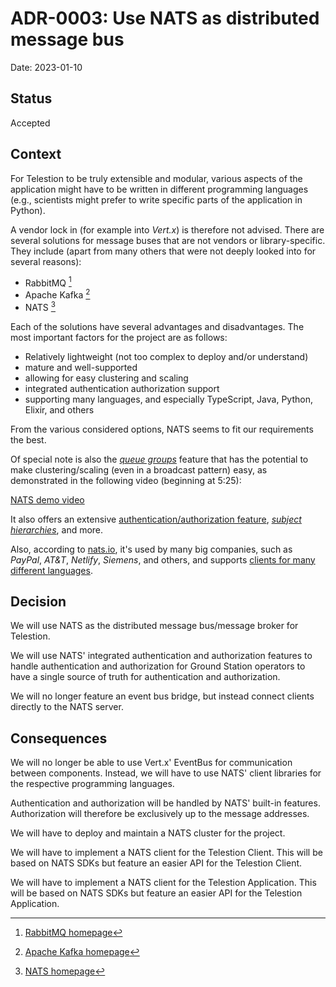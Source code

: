 # ADR-0003: Use NATS as distributed message bus

Date: 2023-01-10

## Status

Accepted

## Context
<!-- The issue that motivates this decision and any context that influences or constrains the decision. -->

For Telestion to be truly extensible and modular, various aspects of the application might have to be written in different programming languages (e.g., scientists might prefer to write specific parts of the application in Python).

A vendor lock in (for example into *Vert.x*) is therefore not advised. There are several solutions for message buses that are not vendors or library-specific. They include (apart from many others that were not deeply looked into for several reasons):

- RabbitMQ [^RabbitMQ]
- Apache Kafka [^Kafka]
- NATS [^NATS]

[^RabbitMQ]: [RabbitMQ homepage](https://www.rabbitmq.com/)
[^Kafka]: [Apache Kafka homepage](https://kafka.apache.org/)
[^NATS]: [NATS homepage](https://nats.io/)

Each of the solutions have several advantages and disadvantages. The most important factors for the project are as follows:

- Relatively lightweight (not too complex to deploy and/or understand)
- mature and well-supported
- allowing for easy clustering and scaling
- integrated authentication authorization support
- supporting many languages, and especially TypeScript, Java, Python, Elixir, and others

From the various considered options, NATS seems to fit our requirements the best.

Of special note is also the [*queue groups*](https://docs.nats.io/nats-concepts/core-nats/queue) feature that has the potential to make clustering/scaling (even in a broadcast pattern) easy, as demonstrated in the following video (beginning at 5:25):

[NATS demo video](https://youtu.be/hjXIUPZ7ArM?t=325)

It also offers an extensive [authentication/authorization feature](https://docs.nats.io/running-a-nats-service/configuration/securing_nats/auth_intro), [*subject hierarchies*](https://docs.nats.io/nats-concepts/subjects), and more.

Also, according to [nats.io](https://nats.io/), it's used by many big companies, such as *PayPal*, *AT&T*, *Netlify*, *Siemens*, and others, and supports [clients for many different languages](https://nats.io/download/#clients).

## Decision
<!-- The change that we're proposing or have agreed to implement. -->

We will use NATS as the distributed message bus/message broker for Telestion.

We will use NATS' integrated authentication and authorization features to handle authentication and authorization for Ground Station operators to have a single source of truth for authentication and authorization.

We will no longer feature an event bus bridge, but instead connect clients directly to the NATS server.

## Consequences
<!-- What becomes easier, or more difficult to do and any risks introduced by the change that will need to be mitigated? -->

We will no longer be able to use Vert.x' EventBus for communication between components. Instead, we will have to use NATS' client libraries for the respective programming languages.

Authentication and authorization will be handled by NATS' built-in features. Authorization will therefore be exclusively up to the message addresses.

We will have to deploy and maintain a NATS cluster for the project.

We will have to implement a NATS client for the Telestion Client. This will be based on NATS SDKs but feature an easier API for the Telestion Client.

We will have to implement a NATS client for the Telestion Application. This will be based on NATS SDKs but feature an easier API for the Telestion Application.
